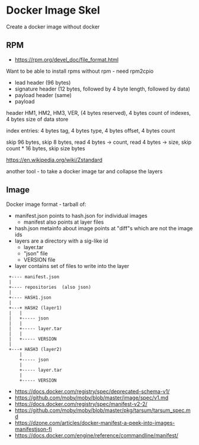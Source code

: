 Docker Image Skel
=================

Create a docker image without docker

## RPM

 * https://rpm.org/devel_doc/file_format.html

Want to be able to install rpms without rpm - need rpm2cpio

 * lead header (96 bytes)
 * signature header (12 bytes, followed by 4 byte length, followed by data)
 * payload header   (same)
 * payload

header HM1, HM2, HM3, VER, (4 bytes reserved), 4 bytes count of indexes,
4 bytes size of data store

index entries:
 4 bytes tag, 4 bytes type, 4 bytes offset, 4 bytes count

skip 96 bytes,
skip 8 bytes, read 4 bytes -> count, read 4 bytes -> size,
skip count * 16 bytes, skip size bytes


https://en.wikipedia.org/wiki/Zstandard

another tool - to take a docker image tar and collapse the layers

## Image

Docker image format - tarball of:
 * manifest.json points to hash.json for individual images
   * manifest also points at layer files
 * hash.json metainfo about image points at "diff"s which are not the image ids
 * layers are a directory with a sig-like id
   * layer.tar
   * "json" file
   * VERSION file
 * layer contains set of files to write into the layer

```
 +---- manifest.json
 |
 +---- repositories  (also json)
 |
 +---- HASH1.json
 |
 +---+ HASH2 (layer1)
 |   |
 |   +----- json
 |   |
 |   +----- layer.tar
 |   |
 |   +----- VERSION
 |
 +---+ HASH3 (layer2)
     |
     +----- json
     |
     +----- layer.tar
     |
     +----- VERSION
```

 * https://docs.docker.com/registry/spec/deprecated-schema-v1/
 * https://github.com/moby/moby/blob/master/image/spec/v1.md
 * https://docs.docker.com/registry/spec/manifest-v2-2/
 * https://github.com/moby/moby/blob/master/pkg/tarsum/tarsum_spec.md
 * https://dzone.com/articles/docker-manifest-a-peek-into-images-manifestjson-fi
 * https://docs.docker.com/engine/reference/commandline/manifest/
